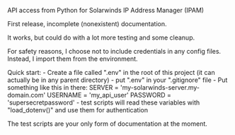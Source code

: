 API access from Python for Solarwinds IP Address Manager (IPAM)

First release, incomplete (nonexistent) documentation.

It works, but could do with a lot more testing and some cleanup.


For safety reasons, I choose not to include credentials in any config files. Instead, I import them from the environment.

Quick start:
    - Create a file called ".env" in the root of this project (it can actually be in any parent directory)
    - put ".env" in your ".gitignore" file
    - Put something like this in there:
        SERVER = 'my-solarwinds-server.my-domain.com'
        USERNAME = 'my_api_user'
        PASSWORD = 'supersecretpassword'
    - test scripts will read these variables with "load_dotenv()" and use them for authentication

The test scripts are your only form of documentation at the moment. 
